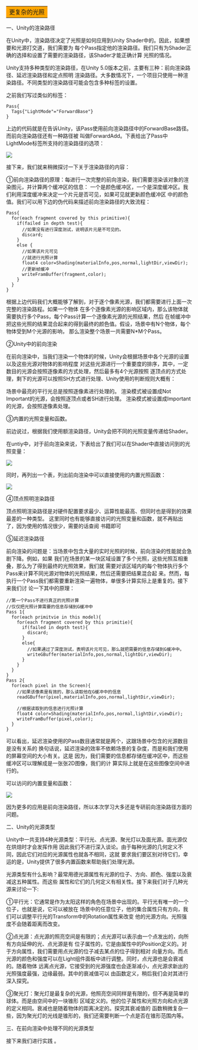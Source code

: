 <table><tr><td bgcolor=orange>更复杂的光照</td></tr></table>

一、Unity的渲染路径

在Unity中，渲染路径决定了光照是如何应用到Unity Shader中的。因此，如果想要和光源打交道，我们需要为
每个Pass指定他的渲染路径。我们只有为Shader正确的选择和设置了需要的渲染路径，该Shader才能正确计算
光照的情况。

Unity支持多种类型的渲染路径，在Unity 5.0版本之前，主要有三种：前向渲染路径、延迟渲染路径和定点照明
渲染路径。大多数情况下，一个项目只使用一种渲染路径。不同类型的渲染路径可能会包含多种标签的设置。

之前我们写过类似的标签：

```Shader
Pass{
  Tags{"LightMode"="ForwardBase"}
}
```

上边的代码就是在告诉Unity，该Pass使用前向渲染路径中的ForwardBase路径。而前向渲染路径还有一种路径被
叫做ForwardAdd。下表给出了Pass中LightMode标签所支持的渲染路径的选项：

![](https://i.loli.net/2018/07/04/5b3c4a7d7e91b.png)

接下来，我们就来稍微探讨一下关于渲染路径的内容：

①前向渲染路径的原理：每进行一次完整的前向渲染，我们需要渲染该对象的渲染图元，并计算两个缓冲区的信息：
一个是颜色缓冲区，一个是深度缓冲区。我们利用深度缓冲来决定一个片元是否可见，如果可见就更新颜色缓冲区
中的颜色值。我们可以用下边的伪代码来描述前向渲染路径的大致流程：

```Shader
Pass{
  for(each fragment covered by this primitive){
    if(failed in depth test){
      //如果没有进行深度测试，说明该片元是不可见的。
      discard;
    }
    else {
      //如果该片元可见
      //就进行光照计算
      float4 color=Shading(materialInfo,pos,normal,lightDir,viewDir);
      //更新帧缓冲
      writeFramBuffer(fragment,color);
    }
  }
}
```

根据上边代码我们大概能够了解到，对于逐个像素光源，我们都需要进行上面一次完整的渲染路程。如果一个物体
在多个逐像素光源的影响区域内，那么该物体就需要执行多个Pass，每个Pass计算一个逐像素光源的光照结果，然后
在帧缓冲中把这些光照的结果混合起来的得到最终的颜色值。假设，场景中有N个物体，每个物体受到M个光源的影响，
那么渲染整个场景一共需要N*M个Pass。

②Unity中的前向渲染

在前向渲染中，当我们渲染一个物体的时候，Unity会根据场景中各个光源的设置以及这些光源对物体的影响程度
对这些光源进行一个重要度的排序，其中，一定数目的光源会按照逐像素的方式处理，然后最多有4个光源按照
逐顶点的方式处理，剩下的光源可以按照SH方式进行处理、Unity使用的判断规则大概有：

场景中最亮的平行光总是按照逐像素进行处理的。
渲染模式被设置成Not Important的光源，会按照逐顶点或者SH进行处理。
渲染模式被设置成Important的光源，会按照逐像素处理。

③内置的光照变量和函数。

前边说过，根据我们使用额渲染路径，Unity会把不同的光照变量传递给Shader。

在untiy中，对于前向渲染来说，下表给出了我们可以在Shader中直接访问到的光照变量：

![](https://i.loli.net/2018/07/04/5b3c4dc936678.png)

同时，再列出一个表，列出前向渲染中可以直接使用的内置光照函数：

![](https://i.loli.net/2018/07/04/5b3c4e48ebdb9.png)

④顶点照明渲染路径

顶点照明渲染路径是对硬件配置要求最少、运算性能最高、但同时也是得到的效果最差的一种类型。
这里同时也有能够直接访问的光照变量和函数，就不再贴出了，因为使用的情况很少，需要的话查阅
书籍即可

⑤延迟渲染路径

前向渲染的问题是：当场景中包含大量的实时光照的时候，前向渲染的性能就会急剧下降。例如，如果
我们在场景的某一块区域设置了多个光照，这些光照互相重叠，那么为了得到最终的光照效果，我们就
需要对该区域内的每个物体执行多个Pass来计算不同光源对物体的光照结果，然后还需要把结果混合起
来。然而，每执行一个Pass我们都需要重新渲染一遍物体，单很多计算实际上是重复的。接下来我们讨
论一下其中的原理：

```Shader
//第一个Pass不进行真正的光照计算
//仅仅把光照计算需要的信息存储到G缓冲中
Pass 1{
  for(each primitvie in this model){
    for(each fragment covered by this primitie){
      if(failed in depth test){
        discard;
      }
      else{
        //如果通过了深度测试，表明该片元可见，那么就把需要的信息存储到G缓冲中。
        writeGBuffer(materialInfo,pos,normal,lightDir,viewDir);
      }
    }
  }
}
Pass 2{
  for(each pixel in the Screen){
    //如果该像素是有效的，那么读取他在G缓冲中的信息
    readGBuffer(pixel,materialInfo,pos,normal,lightDir,viewDir);
    
    //根据读取到的信息进行光照计算
    float4 color=Shading(materialInfo,pos,normal,lightDir,viewDir);
    writeFramBuffer(pixel,color);
  }
}
```

可以看出，延迟渲染使用的Pass数目通常就是两个，这跟场景中包含的光源数目是没有关系的
换句话说，延迟渲染的效率不依赖场景的复杂度，而是和我们使用的屏幕空间的大小有关。这是
因为，我们需要的信息都存储在缓冲区中，而这些缓冲区可以理解成是一张张2D图像，我们的计
算实际上就是在这些图像空间中进行的。

可以访问的内置变量和函数：

![](https://i.loli.net/2018/07/04/5b3c528d22ae0.png)

因为更多的应用是前向渲染路径，所以本次学习大多还是专研前向渲染路径方面的问题。

二、Unity的光源类型

Unity中一共支持4种光源类型：平行光、点光源、聚光灯以及面光源。面光源仅在烘焙时才会发挥作用
因此我们不进行深入谈论。由于每种光源的几何定义不同，因此它们对应的光源属性也就各不相同，这就
要求我们要区别对待它们，幸运的是，Unity提供了很多内置函数来帮助我们处理光源。

光源类型有什么影响？最常用德光源属性有光源的位子、方向、颜色、强度以及衰减这五种属性。而这些
属性和它们的几何定义有相关性。接下来我们对于几种光源来讨论一下:

①平行光：它通常是作为太阳这样的角色在场景中出现的。平行光有唯一的一个位子，也就是说，它可以被放在
场景中的任意位子，他的集合属性只有方向，我们可以调整平行光的Transform中的Rotation属性来改变
他的光源方向。光照强度不会随着距离而改变。

②点光源：点光源的照亮空间是有限的；点光源可以表示由一个点发出的，向所有方向延伸的光、点光源是有
位子属性的，它是由属性中的Position定义的。对于方向属性，我们需要用点光源的位子减去某点的位子得到相对
向量方向。而点光源的颜色和强度可以在Light组件面板中进行调整。同时，点光源也是会衰减的。随着物体
远离点光源，它接受到的光源强度也会逐渐减小，点光源求新出的光照强度最强，边缘最弱。其中的衰减值可以
由函数定义，稍后我们会对其进行深入探究。

③聚光灯：聚光灯是最复杂的光源，他照亮空间同样是有限的，但不再是简单的球体。而是由空间中的一块锥形
区域定义的。他的位子属性和光照方向和点光源的定义相同。衰减也是随着物体的距离决定的。探究其衰减值的
函数稍微复杂一些，因为聚光灯的光线是锥形的，我们还需要判断一个点是否在锥形范围内等。

三、在前向渲染中处理不同的光源类型

接下来我们进行实践 。
















